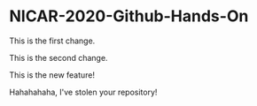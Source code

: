 # NICAR-2020-Github-Hands-On
 
This is the first change.

This is the second change.

This is the new feature!

Hahahahaha, I've stolen your repository!
